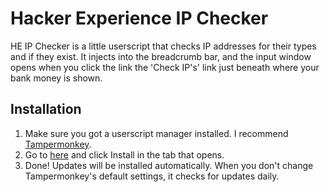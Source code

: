 # Hacker Experience IP Checker
HE IP Checker is a little userscript that checks IP addresses for their types and if they exist. It injects into the breadcrumb bar, and the input window opens when you click the link the 'Check IP's' link just beneath where your bank money is shown.

## Installation
1. Make sure you got a userscript manager installed. I recommend [Tampermonkey](http://tampermonkey.net/).
2. Go to [here](https://gitcdn.xyz/repo/JvanMerle/hacker-experience-ip-checker/master/HEIPChecker.user.js) and click Install in the tab that opens.
3. Done! Updates will be installed automatically. When you don't change Tampermonkey's default settings, it checks for updates daily.
